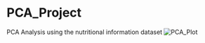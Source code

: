 # PCA_Project
PCA Analysis using the nutritional information dataset
![PCA_Plot](https://github.com/thebotkiller/pca_project/assets/93796651/ff661e23-7f5e-47cd-a40e-0a484fe1d899)
